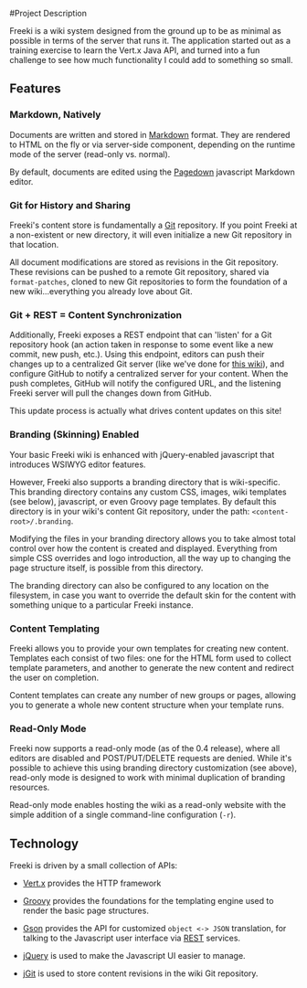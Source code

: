 <!-- Freeki metadata. Do not remove this section!
TITLE: Project Description
-->
#Project Description

Freeki is a wiki system designed from the ground up to be as minimal as possible in terms of the server that runs it. The application started out as a training exercise to learn the Vert.x Java API, and turned into a fun challenge to see how much functionality I could add to something so small.

## Features

### Markdown, Natively

Documents are written and stored in [Markdown][1] format. They are rendered to HTML on the fly or via server-side component, depending on the runtime mode of the server (read-only vs. normal). 

By default, documents are edited using the [Pagedown][2] javascript Markdown editor.

### Git for History and Sharing

Freeki's content store is fundamentally a [Git][3] repository. If you point Freeki at a non-existent or new directory, it will even initialize a new Git repository in that location.

All document modifications are stored as revisions in the Git repository. These revisions can be pushed to a remote Git repository, shared via `format-patches`, cloned to new Git repositories to form the foundation of a new wiki...everything you already love about Git.

### Git + REST = Content Synchronization

Additionally, Freeki exposes a REST endpoint that can 'listen' for a Git repository hook (an action taken in response to some event like a new commit, new push, etc.). Using this endpoint, editors can push their changes up to a centralized Git server (like we've done for [this wiki][4]), and configure GitHub to notify a centralized server for your content. When the push completes, GitHub will notify the configured URL, and the listening Freeki server will pull the changes down from GitHub.

This update process is actually what drives content updates on this site!

### Branding (Skinning) Enabled

Your basic Freeki wiki is enhanced with jQuery-enabled javascript that introduces WSIWYG editor features. 

However, Freeki also supports a branding directory that is wiki-specific. This branding directory contains any custom CSS, images, wiki templates (see below), javascript, or even Groovy page templates. By default this directory is in your wiki's content Git repository, under the path: `<content-root>/.branding`. 

Modifying the files in your branding directory allows you to take almost total control over how the content is created and displayed. Everything from simple CSS overrides and logo introduction, all the way up to changing the page structure itself, is possible from this directory.

The branding directory can also be configured to any location on the filesystem, in case you want to override the default skin for the content with something unique to a particular Freeki instance.

### Content Templating

Freeki allows you to provide your own templates for creating new content. Templates each consist of two files: one for the HTML form used to collect template parameters, and another to generate the new content and redirect the user on completion. 

Content templates can create any number of new groups or pages, allowing you to generate a whole new content structure when your template runs.

### Read-Only Mode

Freeki now supports a read-only mode (as of the 0.4 release), where all editors are disabled and POST/PUT/DELETE requests are denied. While it's possible to achieve this using branding directory customization (see above), read-only mode is designed to work with minimal duplication of branding resources.

Read-only mode enables hosting the wiki as a read-only website with the simple addition of a single command-line configuration (`-r`).

## Technology

Freeki is driven by a small collection of APIs:

- [Vert.x](http://vertx.io/) provides the HTTP framework
- [Groovy](http://groovy.codehaus.org/) provides the foundations for the templating engine used to render the basic page structures.
- [Gson](http://code.google.com/p/google-gson/) provides the API for customized `object <-> JSON` translation, for talking to the Javascript user interface via [REST](http://en.wikipedia.org/wiki/Representational_state_transfer) services.
- [jQuery](http://jquery.com/) is used to make the Javascript UI easier to manage.
- [jGit](http://www.eclipse.org/jgit/) is used to store content revisions in the wiki Git repository.


  [1]: http://daringfireball.net/projects/markdown/syntax
  [2]: http://code.google.com/p/pagedown/
  [3]: http://git-scm.com/
  [4]: https://github.com/jdcasey/freemaker-wiki